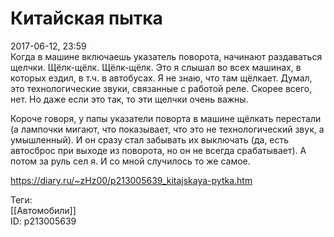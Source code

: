 Китайская пытка
================

   
 2017-06-12, 23:59   
  Когда в машине включаешь указатель поворота, начинают раздаваться щелчки. Щёлк-щёлк. Щёлк-щёлк. Это я слышал во всех машинах, в которых ездил, в т.ч. в автобусах. Я не знаю, что там щёлкает. Думал, это технологические звуки, связанные с работой реле. Скорее всего, нет. Но даже если это так, то эти щелчки очень важны.   
   
 Короче говоря, у папы указатели поворта в машине щёлкать перестали (а лампочки мигают, что показывает, что это не технологический звук, а умышленный). И он сразу стал забывать их выключать (да, есть автосброс при выходе из поворота, но он не всегда срабатывает). А потом за руль сел я. И со мной случилось то же самое.   
    
 <https://diary.ru/~zHz00/p213005639_kitajskaya-pytka.htm>   
   
 Теги:   
 [[Автомобили]]   
 ID: p213005639